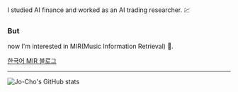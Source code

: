 I studied AI finance and worked as an AI trading researcher. :chart:

### But 
now I'm interested in MIR(Music Information Retrieval) :musical_note:.

[한국어 MIR 블로그](https://jo-cho.github.io/MIRBlog/)

---

![Jo-Cho's GitHub stats](https://github-readme-stats.vercel.app/api?username=jo-cho&count_private=true&show_icons=true&include_all_commits=true)
